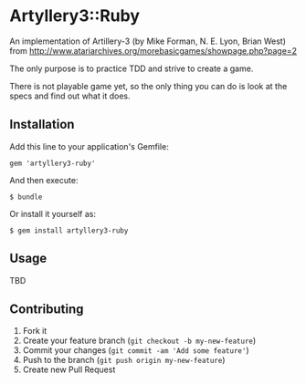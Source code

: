 # Artyllery3::Ruby

An implementation of Artillery-3 (by Mike Forman, N. E. Lyon, Brian
West) from http://www.atariarchives.org/morebasicgames/showpage.php?page=2

The only purpose is to practice TDD and strive to create a game.

There is not playable game yet, so the only thing you can do is look at
the specs and find out what it does.

## Installation

Add this line to your application's Gemfile:

    gem 'artyllery3-ruby'

And then execute:

    $ bundle

Or install it yourself as:

    $ gem install artyllery3-ruby

## Usage

TBD

## Contributing

1. Fork it
2. Create your feature branch (`git checkout -b my-new-feature`)
3. Commit your changes (`git commit -am 'Add some feature'`)
4. Push to the branch (`git push origin my-new-feature`)
5. Create new Pull Request
